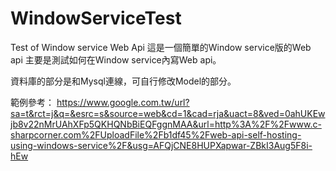 # WindowServiceTest
Test of Window service Web Api
這是一個簡單的Window service版的Web api
主要是測試如何在Window service內寫Web api。

資料庫的部分是和Mysql連線，可自行修改Model的部分。

範例參考：
https://www.google.com.tw/url?sa=t&rct=j&q=&esrc=s&source=web&cd=1&cad=rja&uact=8&ved=0ahUKEwjb8v22nMrUAhXFp5QKHQNbBiEQFggnMAA&url=http%3A%2F%2Fwww.c-sharpcorner.com%2FUploadFile%2Fb1df45%2Fweb-api-self-hosting-using-windows-service%2F&usg=AFQjCNE8HUPXapwar-ZBkI3Aug5F8i-hEw
